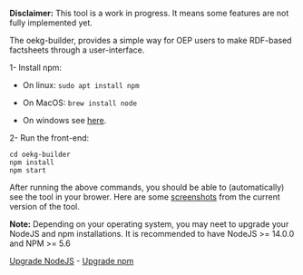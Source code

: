 **Disclaimer:** This tool is a work in progress. It means some features are not fully implemented yet.

The oekg-builder, provides a simple way for OEP users to make RDF-based factsheets through a user-interface.

1- Install npm:

- On linux: `sudo apt install npm`

- On MacOS: `brew install node`

- On windows see [here](https://docs.npmjs.com/downloading-and-installing-node-js-and-npm).

2-  Run the front-end:

    cd oekg-builder
    npm install
    npm start

After running the above commands, you should be able to (automatically) see the tool in your brower. Here are some [screenshots](https://github.com/OpenEnergyPlatform/oekg-builder/issues/4)  from the current version of the tool.

**Note:** Depending on your operating system, you may neet to upgrade your NodeJS and npm installations.
It is recommended to have NodeJS >= 14.0.0 and NPM >= 5.6

[Upgrade NodeJS](https://phoenixnap.com/kb/update-node-js-version) - [Upgrade npm](https://docs.npmjs.com/try-the-latest-stable-version-of-npm)
